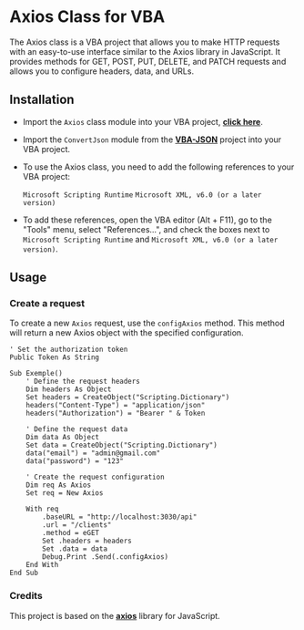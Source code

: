 # Axios Class for VBA
The Axios class is a VBA project that allows you to make HTTP requests with an easy-to-use interface similar to the Axios library in JavaScript. It provides methods for GET, POST, PUT, DELETE, and PATCH requests and allows you to configure headers, data, and URLs.

## Installation

- Import the `Axios` class module into your VBA project, [**click here**](https://github.com/ricardocamisa/axios).
- Import the `ConvertJson` module from the [**VBA-JSON**](https://github.com/VBA-tools/VBA-JSON) project into your VBA project.
- To use the Axios class, you need to add the following references to your VBA project:

    `Microsoft Scripting Runtime`
    `Microsoft XML, v6.0 (or a later version)`

- To add these references, open the VBA editor (Alt + F11), go to the "Tools" menu, select "References...", and check the boxes next to ``Microsoft Scripting Runtime`` and ``Microsoft XML, v6.0 (or a later version)``.

## Usage

### Create a request

To create a new `Axios` request, use the `configAxios` method. This method will return a new Axios object with the specified configuration.

```vba
' Set the authorization token
Public Token As String

Sub Exemple()
    ' Define the request headers
    Dim headers As Object
    Set headers = CreateObject("Scripting.Dictionary")
    headers("Content-Type") = "application/json"
    headers("Authorization") = "Bearer " & Token

    ' Define the request data
    Dim data As Object
    Set data = CreateObject("Scripting.Dictionary")
    data("email") = "admin@gmail.com"
    data("password") = "123"

    ' Create the request configuration
    Dim req As Axios
    Set req = New Axios

    With req
        .baseURL = "http://localhost:3030/api"
        .url = "/clients"
        .method = eGET
        Set .headers = headers
        Set .data = data
        Debug.Print .Send(.configAxios)
    End With
End Sub
```

### Credits
This project is based on the [**axios**](https://github.com/axios/axios) library for JavaScript.
